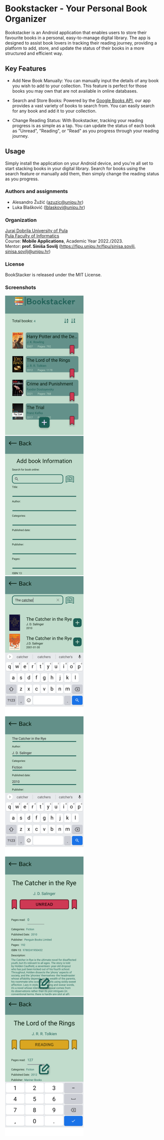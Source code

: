 # Bookstacker - Your Personal Book Organizer
Bookstacker is an Android application that enables users to store their favourite books in a personal, easy-to-manage digital library. The app is designed to assist book lovers in tracking their reading journey, providing a platform to add, store, and update the status of their books in a more structured and efficient way.

## Key Features
- Add New Book Manually: You can manually input the details of any book you wish to add to your collection. This feature is perfect for those books you may own that are not available in online databases.

- Search and Store Books: Powered by the [Google Books API](https://developers.google.com/books), our app provides a vast variety of books to search from. You can easily search for any book and add it to your collection.

- Change Reading Status: With Bookstacker, tracking your reading progress is as simple as a tap. You can update the status of each book as "Unread", "Reading", or "Read" as you progress through your reading journey.

## Usage
Simply install the application on your Android device, and you're all set to start stacking books in your digital library. Search for books using the search feature or manually add them, then simply change the reading status as you progress.

### Authors and assignments
- Alesandro Žužić (azuzic@unipu.hr)  
- Luka Blašković (lblaskovi@unipu.hr)

### Organization

[Juraj Dobrila University of Pula](http://www.unipu.hr/)  
[Pula Faculty of Informatics](https://fipu.unipu.hr/)  
Course: **Mobile Applications**, Academic Year 2022./2023.  
Mentor: **prof. Siniša Sovilj** (https://fipu.unipu.hr/fipu/sinisa.sovilj, sinisa.sovilj@unipu.hr)

### License
BookStacker is released under the MIT License.

### Screenshots

<p float="left">
  <img src="/screenshots/bookstacker1.png?raw=true" width="256" />
  <img src="/screenshots/Bookstacker2.png?raw=true" width="256" /> 
  <img src="/screenshots/Bookstacker3.png?raw=true" width="256" />
  <img src="/screenshots/Bookstacker4.png?raw=true" width="256" />
  <img src="/screenshots/Bookstacker5.png?raw=true" width="256" />
  <img src="/screenshots/Bookstacker6.png?raw=true" width="256" />
</p>
